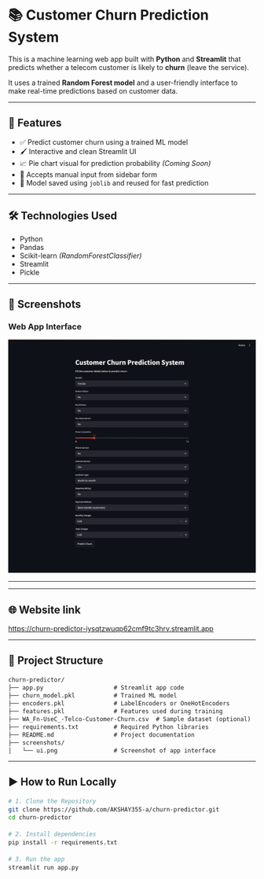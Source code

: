 # 📚 Customer Churn Prediction System

This is a machine learning web app built with **Python** and **Streamlit** that predicts whether a telecom customer is likely to **churn** (leave the service).

It uses a trained **Random Forest model** and a user-friendly interface to make real-time predictions based on customer data.

---

## 🚀 Features

- ✅ Predict customer churn using a trained ML model  
- 🖌️ Interactive and clean Streamlit UI  
- 📈 Pie chart visual for prediction probability *(Coming Soon)*  
- 📁 Accepts manual input from sidebar form  
- 💾 Model saved using `joblib` and reused for fast prediction  

---

## 🛠️ Technologies Used

- Python  
- Pandas  
- Scikit-learn *(RandomForestClassifier)*  
- Streamlit  
- Pickle  

---

## 📸 Screenshots

### Web App Interface
![UI](screenshots/ui.png)

---

---

## 🌐 Website link

https://churn-predictor-iysqtzwuqp62cmf9tc3hrv.streamlit.app

---

## 📂 Project Structure
```
churn-predictor/
├── app.py                    # Streamlit app code
├── churn_model.pkl           # Trained ML model
├── encoders.pkl              # LabelEncoders or OneHotEncoders
├── features.pkl              # Features used during training
├── WA_Fn-UseC_-Telco-Customer-Churn.csv  # Sample dataset (optional)
├── requirements.txt          # Required Python libraries
├── README.md                 # Project documentation
├── screenshots/
│   └── ui.png                # Screenshot of app interface
```
---

## ▶️ How to Run Locally
 
```bash
# 1. Clone the Repository
git clone https://github.com/AKSHAY355-a/churn-predictor.git
cd churn-predictor

# 2. Install dependencies
pip install -r requirements.txt

# 3. Run the app
streamlit run app.py
